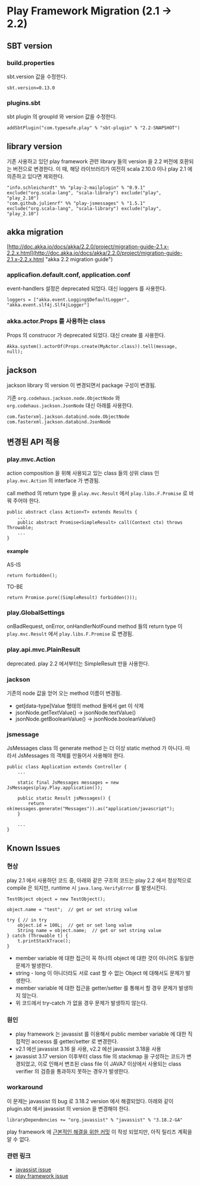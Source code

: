 # Play Framework Migration (2.1 -> 2.2)

## SBT version

### build.properties

sbt.version 값을 수정한다.

    sbt.version=0.13.0

### plugins.sbt

sbt plugin 의 groupId 와 version 값을 수정한다.

    addSbtPlugin("com.typesafe.play" % "sbt-plugin" % "2.2-SNAPSHOT")

## library version

기존 사용하고 있던 play framework 관련 library 들의 version 을 2.2 버전에 호환되는 버전으로 변경한다.
이 때, 해당 라이브러리가 여전히 scala 2.10.0 이나 play 2.1 에 의존하고 있다면 제외한다.

    "info.schleichardt" %% "play-2-mailplugin" % "0.9.1" exclude("org.scala-lang", "scala-library") exclude("play", "play_2.10")
    "com.github.julienrf" %% "play-jsmessages" % "1.5.1" exclude("org.scala-lang", "scala-library") exclude("play", "play_2.10")

## akka migration

[http://doc.akka.io/docs/akka/2.2.0/project/migration-guide-2.1.x-2.2.x.html](http://doc.akka.io/docs/akka/2.2.0/project/migration-guide-2.1.x-2.2.x.html "akka 2.2 migration guide")


### applicafion.default.conf, application.conf

event-handlers 설정은 deprecated 되었다. 대신 loggers 를 사용한다.

    loggers = ["akka.event.Logging$DefaultLogger", "akka.event.slf4j.Slf4jLogger"]

### akka.actor.Props 를 사용하는 class

Props 의 construcor 가 deprecated 되었다. 대신 create 를 사용한다.

    Akka.system().actorOf(Props.create(MyActor.class)).tell(message, null);

## jackson

jackson library 의 version 이 변경되면서 package 구성이 변경됨.

기존 ```org.codehaus.jackson.node.ObjectNode``` 와 ```org.codehaus.jackson.JsonNode``` 대신 아래를 사용한다.

    com.fasterxml.jackson.databind.node.ObjectNode
    com.fasterxml.jackson.databind.JsonNode

## 변경된 API 적용

### play.mvc.Action

action composition 을 위해 사용되고 있는 class 들의 상위 class 인 ```play.mvc.Action``` 의 interface 가 변경됨.

call method 의 return type 을 ```play.mvc.Result``` 에서 ```play.libs.F.Promise``` 로 바꿔 주어야 한다.

    public abstract class Action<T> extends Results {
        ...
        public abstract Promise<SimpleResult> call(Context ctx) throws Throwable;
        ...
    }

#### example

AS-IS

    return forbidden();

TO-BE

    return Promise.pure((SimpleResult) forbidden()));

### play.GlobalSettings

onBadRequest, onError, onHandlerNotFound method 들의 return type 이 ```play.mvc.Result``` 에서 ```play.libs.F.Promise``` 로 변경됨.

### play.api.mvc.PlainResult

deprecated. play 2.2 에서부터는 SimpleResult 만을 사용한다.

### jackson

기존의 node 값을 얻어 오는 method 이름이 변경됨.

* get[data-type]Value 형태의 method 들에서 get 이 삭제
* jsonNode.getTextValue() -> jsonNode.textValue()
* jsonNode.getBooleanValue() -> jsonNode.booleanValue()

### jsmessage

JsMessages class 의 generate method 는 더 이상 static method 가 아니다.
따라서 JsMessages 의 객체를 만들어서 사용해야 한다.

    public class Application extends Controller {
        ...

        static final JsMessages messages = new JsMessages(play.Play.application());

        public static Result jsMessages() {
            return ok(messages.generate("Messages")).as("application/javascript");
        }

        ...
    }

## Known Issues

### 현상

play 2.1 에서 사용하던 코드 중, 아래와 같은 구조의 코드는 play 2.2 에서 정상적으로 compile 은 되지만, runtime 시 ```java.lang.VerifyError``` 를 발생시킨다.

	TestObject object = new TestObject();

	object.name = "test";  // get or set string value

	try { // in try
	    object.id = 100L;  // get or set long value
	    String name = object.name;  // get or set string value
	} catch (Throwable t) {
	    t.printStackTrace();
	}

* member variable 에 대한 접근이 꼭 하나의 object 에 대한 것이 아니어도 동일한 문제가 발생한다.
* string - long 이 아니더라도 서로 cast 할 수 없는 Object 에 대해서도 문제가 발생한다.
* member variable 에 대한 접근을 getter/setter 를 통해서 할 경우 문제가 발생하지 않는다.
* 위 코드에서 try-catch 가 없을 경우 문제가 발생하지 않는다.

### 원인

- play framework 는 javassist 를 이용해서 public member variable 에 대한 직접적인 accesss 를 getter/setter 로 변경한다.
- v2.1 에선 javassist 3.16 을 사용, v2.2 에선 javassist 3.18을 사용
- javassist 3.17 version 이후부터 class file 의 stackmap 을 구성하는 코드가 변경되었고,
이로 인해서 변조된 class file 이 JAVA7 이상에서 사용되는 class verifier 의 검증을 통과하지 못하는 경우가 발생한다.

### workaround

이 문제는 javassist 의 bug 로 3.18.2 version 에서 해결되었다. 아래와 같이 plugin.sbt 에서 javassist 의 version 을 변경해야 한다.

    libraryDependencies += "org.javassist" % "javassist" % "3.18.2-GA"

play framework 에 [근본적인 해결을 위한 커밋](https://github.com/playframework/playframework/commit/78b8bf8b6b180d3a29eb1f61e7626c35b6e77f85) 이 작성 되었지만, 아직 릴리즈 계획을 알 수 없다.

### 관련 링크

- [javassist issue](https://issues.jboss.org/browse/JASSIST-212)
- [play framework issue](https://github.com/playframework/playframework/issues/1966)
